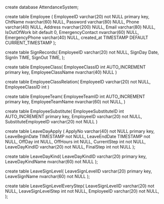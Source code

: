 create database AttendanceSystem;

create table Employee (
	EmployeeID varchar(20) not NULL primary key,
    ChtName nvarchar(60) NULL,
    Password varchar(80) NULL,
    Phone varchar(40) NULL,
    Address nvarchar(200) NULL,
    Email varchar(80) NULL,
    IsOutOfWork bit default 0,
    EmergencyContact nvarchar(60) NULL,
    EmergencyPhone varchar(40) NULL,
    created_at TIMESTAMP DEFAULT CURRENT_TIMESTAMP
);

create table SignRecords(
    EmployeeID varchar(20) not NULL,
    SignDay Date,
    SignIn  TIME,
    SignOut TIME,
);

create table EmployeeClass(
    EmployeeClassID int AUTO_INCREMENT primary key,
    EmployeeClassName nvarchar(40) NULL
)

create table EmployeeClassRelation(
    EmployeeID varchar(20) not NULL,
    EmployeeClassID int
)

create table EmployeeTeam(
    EmployeeTeamID int AUTO_INCREMENT primary key,
    EmployeeTeamName nvarchar(60) not NULL,
)

create table EmployeeSubstitute(
    EmployeeSubstituteID int AUTO_INCREMENT primary key,
    EmployeeID varchar(20) not NULL,
    SubstituteEmployeeID varchar(20) not NULL
)

create table LeaveDayApply (
	ApplyNo varchar(40) not NULL primary key,
    LeaveBeginDate TIMESTAMP not NULL,
    LeaveEndDate TIMESTAMP not NULL,
    OffDay int NULL,
    OffHours int NULL,
    CurrentStep int not NULL,
    LeaveDayKindID varchar(20) not NULL,
    FinalStep int not NULL
);

create table LeaveDayKind(
    LeaveDayKindID varchar(20) primary key,
    LeaveDayKindName nvarchar(60) not NULL
);

create table LeaveSignLevel(
    LeaveSignLevelID varchar(20) primary key,
    LeaveSignName nvarchar(60) not NULL
);

create table LeaveSignLevelEveryStep(
    LeaveSignLevelID varchar(20) not NULL,
    LeaveSignLevelStep int not NULL,
    EmployeeID varchar(20) not NULL,
);